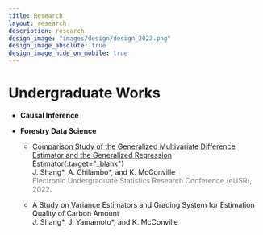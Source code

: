 ```yaml
---
title: Research
layout: research
description: research
design_image: "images/design/design_2023.png"
design_image_absolute: true
design_image_hide_on_mobile: true
---
```


# Undergraduate Works

* **Causal Inference**
  
* **Forestry Data Science**
  * [Comparison Study of the Generalized Multivariate Difference Estimator and the Generalized Regression Estimator](https://www.causeweb.org/usproc/eusr/2022/virtual-posters/8){:target="_blank"}  
    J. Shang\*, A. Chilambo\*, and K. McConville  
    <span style="color:grey;">Electronic Undergraduate Statistics Research Conference (eUSR), 2022</span>.

  * A Study on Variance Estimators and Grading System for Estimation Quality of Carbon Amount  
    J. Shang\*, J. Yamamoto\*, and K. McConville
